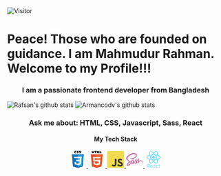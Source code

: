 ## 
![Visitor](https://visitor-badge.laobi.icu/badge?page_id=mahmudurrahman-1.repoName)
# Peace! Those who are founded on guidance. I am Mahmudur Rahman. Welcome to my Profile!!! 
<h3 align="center">I am a passionate frontend developer from Bangladesh</h3>

![Rafsan's github stats](https://github-readme-stats.vercel.app/api?username=mahmudurrahman-1&count_private=true)
![Armancodv's github stats](https://github-readme-stats.vercel.app/api/top-langs/?username=mahmudurrahman-1&layout=compact&theme=dark)

<h3 align="center">Ask me about: HTML, CSS, Javascript, Sass, React</h3>

  <h4 align="center">My Tech Stack</h4>

<p align="center"> <a href="https://www.w3schools.com/css/" target="_blank" rel="noreferrer"> <img src="https://raw.githubusercontent.com/devicons/devicon/master/icons/css3/css3-original-wordmark.svg" alt="css3" width="40" height="40"/> </a> <a href="https://www.w3.org/html/" target="_blank" rel="noreferrer"> <img src="https://raw.githubusercontent.com/devicons/devicon/master/icons/html5/html5-original-wordmark.svg" alt="html5" width="40" height="40"/> </a> <a href="https://developer.mozilla.org/en-US/docs/Web/JavaScript" target="_blank" rel="noreferrer"> <img src="https://raw.githubusercontent.com/devicons/devicon/master/icons/javascript/javascript-original.svg" alt="javascript" width="40" height="40"/> </a> </a> <a href="https://sass-lang.com" target="_blank" rel="noreferrer"> <img src="https://raw.githubusercontent.com/devicons/devicon/master/icons/sass/sass-original.svg" alt="sass" width="40" height="40"/> </a> <a href="https://reactjs.org/" target="_blank" rel="noreferrer"> <img src="https://raw.githubusercontent.com/devicons/devicon/master/icons/react/react-original-wordmark.svg" alt="react" width="40" height="40"/> </a>  </p>
